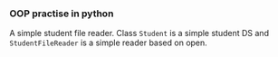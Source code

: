 ### OOP practise in python

A simple student file reader. Class `Student` is a simple student DS and `StudentFileReader` is a simple reader based on open.
